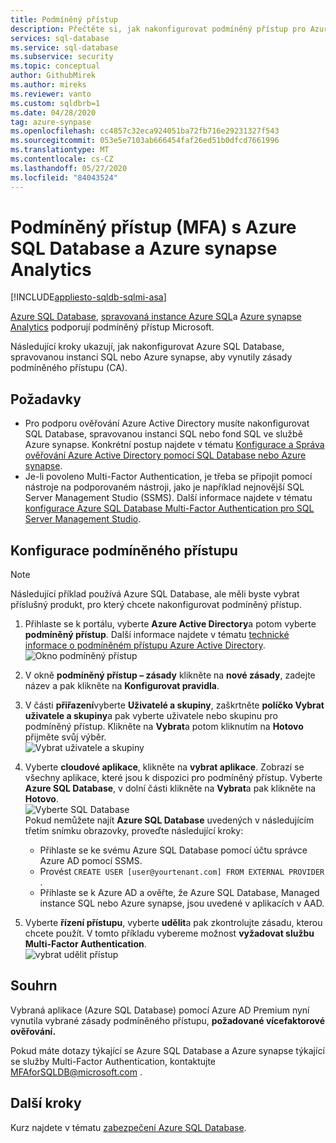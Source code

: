 ```yaml
---
title: Podmíněný přístup
description: Přečtěte si, jak nakonfigurovat podmíněný přístup pro Azure SQL Database, Azure SQL Managed instance a Azure synapse Analytics.
services: sql-database
ms.service: sql-database
ms.subservice: security
ms.topic: conceptual
author: GithubMirek
ms.author: mireks
ms.reviewer: vanto
ms.custom: sqldbrb=1
ms.date: 04/28/2020
tag: azure-synpase
ms.openlocfilehash: cc4857c32eca924051ba72fb716e29231327f543
ms.sourcegitcommit: 053e5e7103ab666454faf26ed51b0dfcd7661996
ms.translationtype: MT
ms.contentlocale: cs-CZ
ms.lasthandoff: 05/27/2020
ms.locfileid: "84043524"
---
```

# <a name="conditional-access-mfa-with-azure-sql-database-and-azure-synapse-analytics"></a>Podmíněný přístup (MFA) s Azure SQL Database a Azure synapse Analytics
[!INCLUDE[appliesto-sqldb-sqlmi-asa](../includes/appliesto-sqldb-sqlmi-asa.md)]

[Azure SQL Database](sql-database-paas-overview.md), [spravovaná instance Azure SQL](../managed-instance/sql-managed-instance-paas-overview.md)a [Azure synapse Analytics](../../synapse-analytics/sql-data-warehouse/sql-data-warehouse-overview-what-is.md) podporují podmíněný přístup Microsoft.

Následující kroky ukazují, jak nakonfigurovat Azure SQL Database, spravovanou instanci SQL nebo Azure synapse, aby vynutily zásady podmíněného přístupu (CA).  

## <a name="prerequisites"></a>Požadavky

- Pro podporu ověřování Azure Active Directory musíte nakonfigurovat SQL Database, spravovanou instanci SQL nebo fond SQL ve službě Azure synapse. Konkrétní postup najdete v tématu [Konfigurace a Správa ověřování Azure Active Directory pomocí SQL Database nebo Azure synapse](authentication-aad-configure.md).  
- Je-li povoleno Multi-Factor Authentication, je třeba se připojit pomocí nástroje na podporovaném nástroji, jako je například nejnovější SQL Server Management Studio (SSMS). Další informace najdete v tématu [konfigurace Azure SQL Database Multi-Factor Authentication pro SQL Server Management Studio](authentication-mfa-ssms-configure.md).  

## <a name="configure-conditional-access"></a>Konfigurace podmíněného přístupu

> [!NOTE]
> Následující příklad používá Azure SQL Database, ale měli byste vybrat příslušný produkt, pro který chcete nakonfigurovat podmíněný přístup.

1. Přihlaste se k portálu, vyberte **Azure Active Directory**a potom vyberte **podmíněný přístup**. Další informace najdete v tématu [technické informace o podmíněném přístupu Azure Active Directory](https://docs.microsoft.com/azure/active-directory/active-directory-conditional-access-technical-reference).  
   ![Okno podmíněný přístup](./media/conditional-access-configure/conditional-access-blade.png)

2. V okně **podmíněný přístup – zásady** klikněte na **nové zásady**, zadejte název a pak klikněte na **Konfigurovat pravidla**.  
3. V části **přiřazení**vyberte **Uživatelé a skupiny**, zaškrtněte **políčko Vybrat uživatele a skupiny**a pak vyberte uživatele nebo skupinu pro podmíněný přístup. Klikněte na **Vybrat**a potom kliknutím na **Hotovo** přijměte svůj výběr.  
   ![Vybrat uživatele a skupiny](./media/conditional-access-configure/select-users-and-groups.png)  

4. Vyberte **cloudové aplikace**, klikněte na **vybrat aplikace**. Zobrazí se všechny aplikace, které jsou k dispozici pro podmíněný přístup. Vyberte **Azure SQL Database**, v dolní části klikněte na **Vybrat**a pak klikněte na **Hotovo**.  
   ![Vyberte SQL Database](./media/conditional-access-configure/select-sql-database.png)  
   Pokud nemůžete najít **Azure SQL Database** uvedených v následujícím třetím snímku obrazovky, proveďte následující kroky:
   - Přihlaste se ke svému Azure SQL Database pomocí účtu správce Azure AD pomocí SSMS.  
   - Provést `CREATE USER [user@yourtenant.com] FROM EXTERNAL PROVIDER` .  
   - Přihlaste se k Azure AD a ověřte, že Azure SQL Database, Managed instance SQL nebo Azure synapse, jsou uvedené v aplikacích v AAD.  

5. Vyberte **řízení přístupu**, vyberte **udělit**a pak zkontrolujte zásadu, kterou chcete použít. V tomto příkladu vybereme možnost **vyžadovat službu Multi-Factor Authentication**.  
   ![vybrat udělit přístup](./media/conditional-access-configure/grant-access.png)  

## <a name="summary"></a>Souhrn

Vybraná aplikace (Azure SQL Database) pomocí Azure AD Premium nyní vynutila vybrané zásady podmíněného přístupu, **požadované vícefaktorové ověřování.**

Pokud máte dotazy týkající se Azure SQL Database a Azure synapse týkající se služby Multi-Factor Authentication, kontaktujte <MFAforSQLDB@microsoft.com> .  

## <a name="next-steps"></a>Další kroky  

Kurz najdete v tématu [zabezpečení Azure SQL Database](secure-database-tutorial.md).
